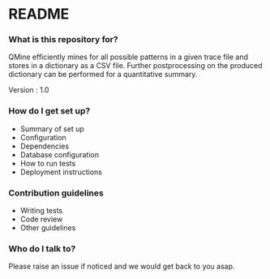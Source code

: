 # README #

### What is this repository for? ###

QMine efficiently mines for all possible patterns in a given trace file and stores in a dictionary as a CSV file. Further postprocessing on the produced dictionary can be performed for a quantitative summary.

Version : 1.0

### How do I get set up? ###

* Summary of set up
* Configuration
* Dependencies
* Database configuration
* How to run tests
* Deployment instructions

### Contribution guidelines ###

* Writing tests
* Code review
* Other guidelines

### Who do I talk to? ###

Please raise an issue if noticed and we would get back to you asap.

